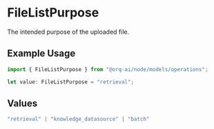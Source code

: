# FileListPurpose

The intended purpose of the uploaded file.

## Example Usage

```typescript
import { FileListPurpose } from "@orq-ai/node/models/operations";

let value: FileListPurpose = "retrieval";
```

## Values

```typescript
"retrieval" | "knowledge_datasource" | "batch"
```
